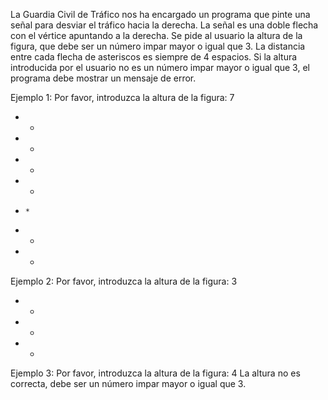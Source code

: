 La Guardia Civil de Tráfico nos ha encargado un programa que pinte una señal para desviar el tráfico hacia la derecha. La señal es una doble flecha con el vértice apuntando a la derecha. Se pide al usuario la altura de la figura, que debe ser un número impar mayor o igual que 3. La distancia entre cada flecha de asteriscos es
siempre de 4 espacios. Si la altura introducida por el usuario no es un número impar mayor o igual que 3, el programa debe mostrar un mensaje de error.

Ejemplo 1:
Por favor, introduzca la altura de la figura: 7
*    *
 *    *
  *    *
   *    *
  *     *
 *    *
*    *

Ejemplo 2:
Por favor, introduzca la altura de la figura: 3
*    *
 *    *
*    *

Ejemplo 3:
Por favor, introduzca la altura de la figura: 4
La altura no es correcta, debe ser un número impar mayor o igual que 3.
